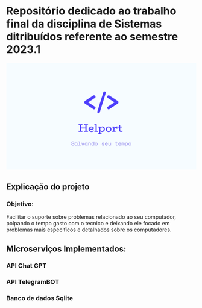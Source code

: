 #  Repositório dedicado ao trabalho final da disciplina de Sistemas ditribuídos referente ao semestre 2023.1

![Logo Helport](/Materiais/Logo_Helport.png)

## Explicação do projeto

###  Objetivo:
Facilitar o suporte sobre problemas relacionado ao seu computador, polpando o tempo gasto com o tecnico e deixando ele focado em problemas mais especificos e detalhados sobre os computadores.

## Microserviços Implementados:

### API Chat GPT

### API TelegramBOT

### Banco de dados Sqlite



